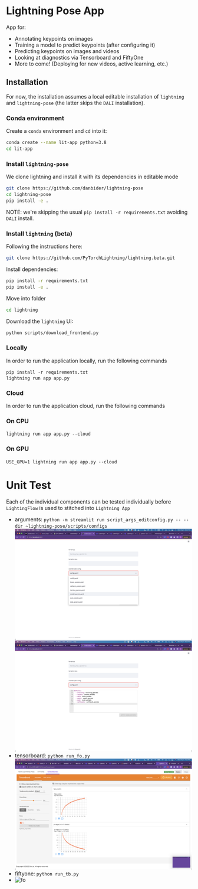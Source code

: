 # Lightning Pose App

App for:
* Annotating keypoints on images
* Training a model to predict keypoints (after configuring it)
* Predicting keypoints on images and videos
* Looking at diagnostics via Tensorboard and FiftyOne
* More to come! (Deploying for new videos, active learning, etc.)

## Installation
For now, the installation assumes a local editable installation of `lightning` and `lightning-pose` (the latter skips the `DALI` installation).
### Conda environment
Create a `conda` environment and `cd` into it:
```bash
conda create --name lit-app python=3.8
cd lit-app
```

### Install `lightning-pose`
We clone lightning and install it with its dependencies in editable mode
```bash
git clone https://github.com/danbider/lightning-pose
cd lightning-pose
pip install -e .
```
NOTE: we're skipping the usual `pip install -r requirements.txt` avoiding `DALI` install. 

### Install `lightning` (beta)
Following the instructions here:

```bash
git clone https://github.com/PyTorchLightning/lightning.beta.git
```
Install dependencies:
```bash
pip install -r requirements.txt
pip install -e .
```
Move into folder
```bash
cd lightning
```
Download the `lightning` UI:
```bash
python scripts/download_frontend.py
```

### Locally

In order to run the application locally, run the following commands

```
pip install -r requirements.txt
lightning run app app.py
```

### Cloud

In order to run the application cloud, run the following commands

### On CPU

```
lightning run app app.py --cloud
```

### On GPU

```
USE_GPU=1 lightning run app app.py --cloud
```

# Unit Test

Each of the individual components can be tested individually before `LightingFlow` is used to stitched into `Lightning App`

- arguments: `python -m streamlit run script_args_editconfig.py -- --dir ~lightning-pose/scripts/configs`
  ![hydra config select](./static/script_args_hydra.png)
  ![hydra config edit](./static/script_args_hydra_edit.png)
- tensorboard: `python run_fo.py`
  ![tb](./static/tb.png)  
- fiftyone: `python run_tb.py`
- ![fo](./static/fo.png)